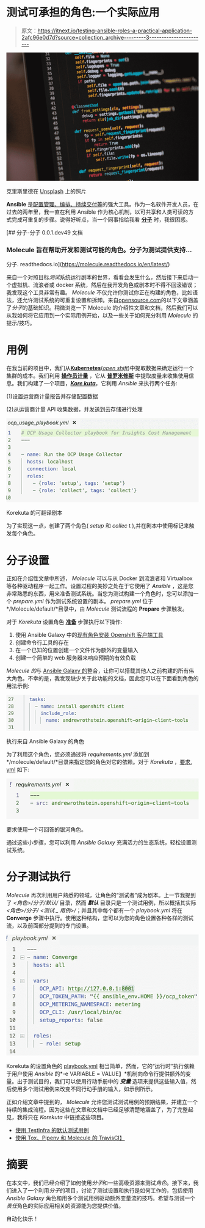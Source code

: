 # 测试可承担的角色:一个实际应用

> 原文：<https://itnext.io/testing-ansible-roles-a-practical-application-2afc96e0d7d?source=collection_archive---------3----------------------->

![](img/edfea6aa068b5552af5ef6a2d1175cd1.png)

克里斯里德在 [Unsplash](https://unsplash.com?utm_source=medium&utm_medium=referral) 上的照片

**Ansible** 是[配置管理、编排、持续交付等](https://www.ansible.com/use-cases)的强大工具。作为一名软件开发人员，在过去的两年里，我一直在利用 Ansible 作为核心机制，以可共享和人类可读的方式完成可重复的步骤。说得好听点，当一个同事指给我看 [**分子**](https://molecule.readthedocs.io/en/latest/) 时，我很困惑。

[](https://molecule.readthedocs.io/en/latest/) [## 分子-分子 0.0.1.dev49 文档

### Molecule 旨在帮助开发和测试可能的角色。分子为测试提供支持…

分子. readthedocs.io](https://molecule.readthedocs.io/en/latest/) 

来自一个对照目标*测试*系统运行剧本的世界，看看会发生什么，然后接下来启动一个虚拟机、流浪者或 docker 系统，然后在我开发角色或剧本时不得不回滚错误；我发现这个工具非常有趣。 *Molecule* 不仅允许你测试你正在构建的角色，比如语法，还允许测试系统的可重复设置和拆卸。来自[opensource.com](https://opensource.com/article/18/12/testing-ansible-roles-molecule)的以下文章涵盖了*分子*的基础知识。稍微浏览一下 Molecule 的介绍性文章和文档，然后我们可以从我如何将它应用到一个实际用例开始，以及一些关于如何充分利用 *Molecule* 的提示/技巧。

# 用例

在我当前的项目中，我们从[**Kubernetes**](https://kubernetes.io/)([*open shift*](https://www.openshift.com/))中提取数据来确定运行一个集群的成本。我们利用 [**操作员计量**](https://github.com/operator-framework/operator-metering) ，它从 [**普罗米修斯**](https://prometheus.io/) 中提取度量来收集使用信息。我们构建了一个项目，[***Kore kuta***](https://github.com/project-koku/korekuta)，它利用 *Ansible* 来执行两个任务:

(1)设置运营商计量报告并存储配置数据

(2)从运营商计量 API 收集数据，并发送到云存储进行处理

![](img/1889ea9e23a6977ccf7b6d67ae31c907.png)

Korekuta 的可翻译剧本

为了实现这一点，创建了两个角色( *setup* 和 *collec* t ),并在剧本中使用标记来触发每个角色。

# 分子设置

正如在介绍性文章中所述， *Molecule* 可以与从 Docker 到流浪者和 Virtualbox 等各种驱动程序一起工作。设置过程的美妙之处在于它使用了 *Ansible* ，这是您非常熟悉的东西，用来准备测试系统。当您为测试构建一个角色时，您可以添加一个 *prepare.yml* 作为测试系统设置的剧本。 *prepare.yml* 位于*<role>/Molecule/default/*目录中，由 *Molecule* 测试流程的 **Prepare** 步骤触发。

对于 *Korekuta* 设置角色 [**准备**](https://github.com/project-koku/korekuta/blob/master/roles/setup/molecule/default/prepare.yml) 步骤执行以下操作:

1.  使用 Ansible Galaxy 中的[现有角色安装 Openshift 客户端工具](https://galaxy.ansible.com/andrewrothstein/openshift-origin-client-tools)
2.  创建命令行工具的存在
3.  在一个已知的位置创建一个文件作为额外的变量输入
4.  创建一个简单的 web 服务器来响应预期的有效负载

*Molecule 的*与 [Ansible Galaxy 的](https://galaxy.ansible.com/home)整合，让你可以搭载其他人之前构建的所有伟大角色。不幸的是，我发现缺少关于此功能的文档，因此您可以在下面看到角色的用法示例:

![](img/4b78f72adbe650944fc3d757eed88b08.png)

执行来自 Ansible Galaxy 的角色

为了利用这个角色，您必须通过将 *requirements.yml* 添加到*<role>/molecule/default/*目录来指定您的角色对它的依赖。对于 *Korekuta* ，[要求. yml](https://github.com/project-koku/korekuta/blob/master/roles/setup/molecule/default/requirements.yml) 如下:

![](img/2d1958a617e726e18f4cb3c9bed194d8.png)

要求使用一个可回答的银河角色。

通过这些小步骤，您可以利用 *Ansible Galaxy* 充满活力的生态系统，轻松设置测试系统。

# 分子测试执行

*Molecule* 再次利用用户熟悉的领域，让角色的“测试者”成为剧本。上一节我提到了 *<角色>/分子/默认/* 目录，然而 ***默认*** 目录只是一个测试用例，所以概括其实际 *<角色>/分子/ <测试 _ 用例>/*；并且其中每个都有一个 *playbook.yml* 将在 **Converge** 步骤中执行。使用这种结构，您可以为您的角色设置各种各样的测试流，以及前面部分提到的专门设置。

![](img/20cf6666c90ae34b39795baa0ad08650.png)

Korekuta 的设置角色的 [playbook.yml](https://github.com/project-koku/korekuta/blob/master/roles/setup/molecule/default/playbook.yml) 相当简单，然而，它的“运行时”执行依赖于用户使用 *Ansible* 的*-e VARIABLE = VALUE】*机制向命令行提供额外的变量。出于测试目的，我们可以使用行动手册中的 ***变量*** 选项来提供这些输入值，然后使用多个测试用例来改变不同行动手册的输入，如示例所示。

正如介绍文章中提到的， *Molecule* 允许您测试测试用例的预期结果，并建立一个持续的集成流程。因为这些在文章和文档中已经足够清楚地涵盖了，为了完整起见，我将只在 *Korekuta* 中链接这些项目。

*   [使用 TestInfra 的默认测试用例](https://github.com/project-koku/korekuta/blob/master/roles/setup/molecule/default/tests/test_default.py)
*   [使用 Tox、Pipenv 和 Molecule 的 TravisCI】](https://github.com/project-koku/korekuta/blob/master/.travis.yml)

# 摘要

在本文中，我们已经介绍了如何使用*分子*和一些高级资源来测试*角色*。接下来，我们进入了一个利用*分子*的项目，讨论了测试设置和执行是如何工作的，包括使用 *Ansible Galaxy* 角色和用多个测试用例驱动额外变量流的技巧。希望与测试一个*责任*角色的实际应用相关的资源能为您提供价值。

自动化快乐！
